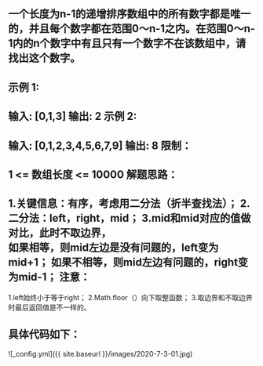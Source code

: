 一个长度为n-1的递增排序数组中的所有数字都是唯一的，并且每个数字都在范围0～n-1之内。在范围0～n-1内的n个数字中有且只有一个数字不在该数组中，请找出这个数字。
---
示例 1:
---
输入: [0,1,3] 
输出: 2
示例 2:
---
输入: [0,1,2,3,4,5,6,7,9]
输出: 8
限制：
---
1 <= 数组长度 <= 10000
解题思路：
---     
  1.关键信息：有序，考虑用二分法（折半查找法）； 
  2.二分法：left，right，mid；
  3.mid和mid对应的值做对比，此时不取边界，  
   如果相等，则mid左边是没有问题的，left变为mid+1；
   如果不相等，则mid左边有问题的，right变为mid-1；
注意：
---     
  1.left始终小于等于right；
  2.Math.floor（）向下取整函数； 
  3.取边界和不取边界时最后返回值是不一样的。

具体代码如下：
--- 
![_config.yml]({{ site.baseurl }}/images/2020-7-3-01.jpg)
